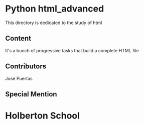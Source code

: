 # Python html_advanced

This directory is dedicated to the study of html

## Content

It's a bunch of progressive tasks that build a complete HTML file

## Contributors

José Puertas

## Special Mention

# Holberton School
